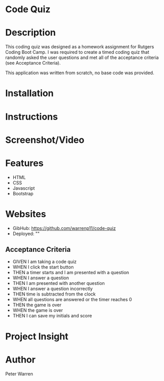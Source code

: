 # Code Quiz

# Description
This coding quiz was designed as a homework assignment for Rutgers Coding Boot Camp. I was required to create a timed coding quiz that randomly asked the user questions and met all of the acceptance criteria (see Acceptance Criteria).

This application was written from scratch, no base code was provided.

# Installation

# Instructions

# Screenshot/Video

# Features
* HTML
* CSS
* Javascript
* Bootstrap

# Websites
* GibHub: https://github.com/warrenp11/code-quiz
* Deployed: ""

## Acceptance Criteria
* GIVEN I am taking a code quiz
* WHEN I click the start button
* THEN a timer starts and I am presented with a question
* WHEN I answer a question
* THEN I am presented with another question
* WHEN I answer a question incorrectly
* THEN time is subtracted from the clock
* WHEN all questions are answered or the timer reaches 0
* THEN the game is over
* WHEN the game is over
* THEN I can save my initials and score

# Project Insight

# Author
Peter Warren
